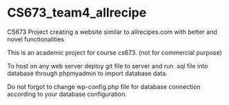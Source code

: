 # CS673_team4_allrecipe
CS673 Project creating a website similar to allrecipes.com with better and novel functionalities

This is an academic project for course cs673. (not for commercial purpose)

To host on any web server deploy git file to server and run .sql file into database through phpmyadmin to import database data.

Do not forgot to change wp-config.php file for database connection according to your database configuration.
